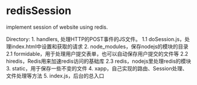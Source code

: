 ﻿redisSession
============

implement session of website using redis.

Directory: 
	1. handlers, 处理HTTP的POST事件的JS文件。
		1.1 doSession.js，处理index.html中设置和获取的请求
	2. node_modules，保存nodejs的模块的目录
		2.1 formidable，用于处理用户提交表单，也可以自动保存用户提交的文件等
		2.2 hiredis，Redis用来加速redis访问的基础库
		2.3 redis，nodejs里处理redis的模块
	3. static，用于保存一些不变的文件
	4. xapp，自己实现的路由、Session处理、文件处理等方法
	5. index.js，后台的总入口